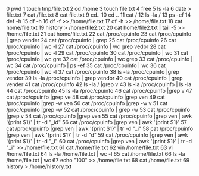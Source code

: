    0 pwd
   1 touch tmp/file.txt
   2 cd /home
   3 touch file.txt
   4 free
   5 ls -la
   6 date > file.txt
   7 cat /file.txt
   8 cat file.txt
   9 cd..
  10 cd ..
  11 cat /
  12 ls -la /
  13 ps -ef
  14 def -h
  15 df -h
  16 df -f >> /home/file.txt
  17 df -h >> /home/file.txt
  18 cat home/file.txt
  19 history > /home/file2.txt
  20 cat home/file2.txt | tail -5 >> /home/file.txt
  21 cat home/file.txt
  22 cat /proc/cpuinfo
  23 cat /proc/cpuinfo | grep vender
  24 cat /proc/cpuinfo | grep 
  25 cat /proc/cpuinfo
  26 cat /proc/cpuinfo | wc -l
  27 cat /proc/cpuinfo | wc grep vedor
  28 cat /proc/cpuinfo | wc -l
  29 cat /proc/cpuinfo
  30 cat /proc/cpuinfo | wc 
  31 cat /proc/cpuinfo | wc gre
  32 cat /proc/cpuinfo | wc grep
  33 cat /proc/cpuinfo | wc 
  34 cat /proc/cpuinfo | ps -ef
  35 cat /proc/cpuinfo | wc 
  36 cat /proc/cpuinfo | wc -l
  37 cat /proc/cpuinfo
  38 ls -la /proc/cpuinfo |grep vendor
  39 ls -la /proc/cpuinfo | grep vendor
  40 cat /proc/cpuinfo | grep vender
  41 cat /proc/cpuinfo
  42 ls -la / |grep v
  43 ls -la /proc/cpuinfo | ls -la
  44 cat /proc/cpuinfo
  45 ls -la /proc/cpuinfo 
  46 cat /proc/cpuinfo |grep v
  47 cat /proc/cpuinfo |grep ve
  48 cat /proc/cpuinfo |grep ven
  49 cat /proc/cpuinfo |grep -w ven
  50 cat /proc/cpuinfo |grep -w v
  51 cat /proc/cpuinfo |grep -w
  52 cat /proc/cpuinfo | grep -w
  53 cat /proc/cpuinfo |grep v
  54 cat /proc/cpuinfo |grep ven
  55 cat /proc/cpuinfo |grep ven | awk '{print $1}' | tr -d "_id"
  56 cat /proc/cpuinfo |grep ven | awk '{print $1}'
  57 cat /proc/cpuinfo |grep ven | awk '{print $1}' | tr -d "_i"
  58 cat /proc/cpuinfo |grep ven | awk '{print $1}' | tr -d "d"
  59 cat /proc/cpuinfo |grep ven | awk '{print $1}' | tr -d "_i"
  60 cat /proc/cpuinfo |grep ven | awk '{print $1}' | tr -d "_i" >> /home/file.txt
  61 cat /home/file.txt
  62 vin /home/file.txt
  63 vi /home/file.txt
  64 ls -la /home/file.txt | wc -l 
  65 cat /home/file.txt
  66 ls -la /home/file.txt | wc 
  67 echo "100" >> /home/file.txt
  68 cat /home/file.txt
  69 history > /home/history.txt
